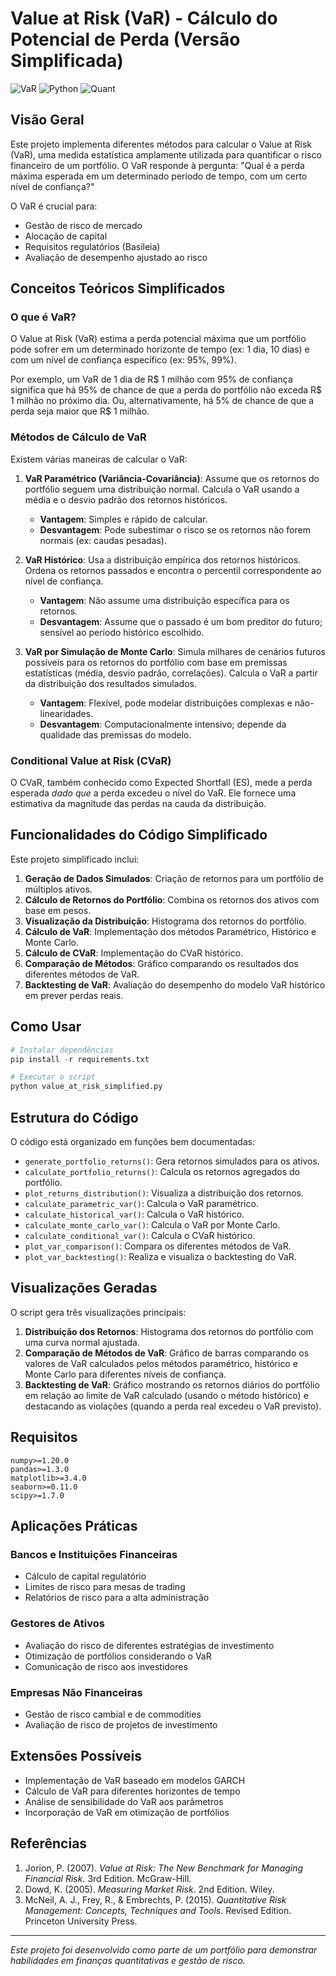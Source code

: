 # Value at Risk (VaR) - Cálculo do Potencial de Perda (Versão Simplificada)

![VaR](https://img.shields.io/badge/Finanças-VaR-blue)
![Python](https://img.shields.io/badge/Python-3.8%2B-brightgreen)
![Quant](https://img.shields.io/badge/Área-Quant-orange)

## Visão Geral

Este projeto implementa diferentes métodos para calcular o Value at Risk (VaR), uma medida estatística amplamente utilizada para quantificar o risco financeiro de um portfólio. O VaR responde à pergunta: "Qual é a perda máxima esperada em um determinado período de tempo, com um certo nível de confiança?"

O VaR é crucial para:

- Gestão de risco de mercado
- Alocação de capital
- Requisitos regulatórios (Basileia)
- Avaliação de desempenho ajustado ao risco

## Conceitos Teóricos Simplificados

### O que é VaR?

O Value at Risk (VaR) estima a perda potencial máxima que um portfólio pode sofrer em um determinado horizonte de tempo (ex: 1 dia, 10 dias) e com um nível de confiança específico (ex: 95%, 99%).

Por exemplo, um VaR de 1 dia de R$ 1 milhão com 95% de confiança significa que há 95% de chance de que a perda do portfólio não exceda R$ 1 milhão no próximo dia. Ou, alternativamente, há 5% de chance de que a perda seja maior que R$ 1 milhão.

### Métodos de Cálculo de VaR

Existem várias maneiras de calcular o VaR:

1.  **VaR Paramétrico (Variância-Covariância)**: Assume que os retornos do portfólio seguem uma distribuição normal. Calcula o VaR usando a média e o desvio padrão dos retornos históricos.
    - **Vantagem**: Simples e rápido de calcular.
    - **Desvantagem**: Pode subestimar o risco se os retornos não forem normais (ex: caudas pesadas).

2.  **VaR Histórico**: Usa a distribuição empírica dos retornos históricos. Ordena os retornos passados e encontra o percentil correspondente ao nível de confiança.
    - **Vantagem**: Não assume uma distribuição específica para os retornos.
    - **Desvantagem**: Assume que o passado é um bom preditor do futuro; sensível ao período histórico escolhido.

3.  **VaR por Simulação de Monte Carlo**: Simula milhares de cenários futuros possíveis para os retornos do portfólio com base em premissas estatísticas (média, desvio padrão, correlações). Calcula o VaR a partir da distribuição dos resultados simulados.
    - **Vantagem**: Flexível, pode modelar distribuições complexas e não-linearidades.
    - **Desvantagem**: Computacionalmente intensivo; depende da qualidade das premissas do modelo.

### Conditional Value at Risk (CVaR)

O CVaR, também conhecido como Expected Shortfall (ES), mede a perda esperada *dado que* a perda excedeu o nível do VaR. Ele fornece uma estimativa da magnitude das perdas na cauda da distribuição.

## Funcionalidades do Código Simplificado

Este projeto simplificado inclui:

1.  **Geração de Dados Simulados**: Criação de retornos para um portfólio de múltiplos ativos.
2.  **Cálculo de Retornos do Portfólio**: Combina os retornos dos ativos com base em pesos.
3.  **Visualização da Distribuição**: Histograma dos retornos do portfólio.
4.  **Cálculo de VaR**: Implementação dos métodos Paramétrico, Histórico e Monte Carlo.
5.  **Cálculo de CVaR**: Implementação do CVaR histórico.
6.  **Comparação de Métodos**: Gráfico comparando os resultados dos diferentes métodos de VaR.
7.  **Backtesting de VaR**: Avaliação do desempenho do modelo VaR histórico em prever perdas reais.

## Como Usar

```python
# Instalar dependências
pip install -r requirements.txt

# Executar o script
python value_at_risk_simplified.py
```

## Estrutura do Código

O código está organizado em funções bem documentadas:

- `generate_portfolio_returns()`: Gera retornos simulados para os ativos.
- `calculate_portfolio_returns()`: Calcula os retornos agregados do portfólio.
- `plot_returns_distribution()`: Visualiza a distribuição dos retornos.
- `calculate_parametric_var()`: Calcula o VaR paramétrico.
- `calculate_historical_var()`: Calcula o VaR histórico.
- `calculate_monte_carlo_var()`: Calcula o VaR por Monte Carlo.
- `calculate_conditional_var()`: Calcula o CVaR histórico.
- `plot_var_comparison()`: Compara os diferentes métodos de VaR.
- `plot_var_backtesting()`: Realiza e visualiza o backtesting do VaR.

## Visualizações Geradas

O script gera três visualizações principais:

1.  **Distribuição dos Retornos**: Histograma dos retornos do portfólio com uma curva normal ajustada.
2.  **Comparação de Métodos de VaR**: Gráfico de barras comparando os valores de VaR calculados pelos métodos paramétrico, histórico e Monte Carlo para diferentes níveis de confiança.
3.  **Backtesting de VaR**: Gráfico mostrando os retornos diários do portfólio em relação ao limite de VaR calculado (usando o método histórico) e destacando as violações (quando a perda real excedeu o VaR previsto).

## Requisitos

```
numpy>=1.20.0
pandas>=1.3.0
matplotlib>=3.4.0
seaborn>=0.11.0
scipy>=1.7.0
```

## Aplicações Práticas

### Bancos e Instituições Financeiras
- Cálculo de capital regulatório
- Limites de risco para mesas de trading
- Relatórios de risco para a alta administração

### Gestores de Ativos
- Avaliação do risco de diferentes estratégias de investimento
- Otimização de portfólios considerando o VaR
- Comunicação de risco aos investidores

### Empresas Não Financeiras
- Gestão de risco cambial e de commodities
- Avaliação de risco de projetos de investimento

## Extensões Possíveis

- Implementação de VaR baseado em modelos GARCH
- Cálculo de VaR para diferentes horizontes de tempo
- Análise de sensibilidade do VaR aos parâmetros
- Incorporação de VaR em otimização de portfólios

## Referências

1.  Jorion, P. (2007). *Value at Risk: The New Benchmark for Managing Financial Risk*. 3rd Edition. McGraw-Hill.
2.  Dowd, K. (2005). *Measuring Market Risk*. 2nd Edition. Wiley.
3.  McNeil, A. J., Frey, R., & Embrechts, P. (2015). *Quantitative Risk Management: Concepts, Techniques and Tools*. Revised Edition. Princeton University Press.

---

*Este projeto foi desenvolvido como parte de um portfólio para demonstrar habilidades em finanças quantitativas e gestão de risco.*
